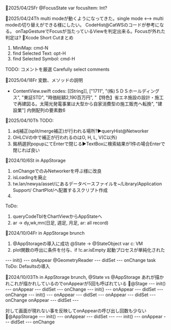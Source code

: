 📅2025/04/25Fr
@FocusState var focusItem: Int?

📅2025/04/24Th
multi modeが動くようになってきた。single mode <--> multi modeの切り替えができる様にしたい。
CodeHist@CatWSのコードが参考になる。
onTapGestureでFocusが当たっているViewを判定出来る。Focusが外れた判定は?
🔹Xcode Short Cutまとめ
1. MiniMap: cmd-N
2. find Selected Text: opt-H
3. find Selected Symbol: cmd-H

TODO: コメントを厳選 Carefully select comments

📅2025/04/18Fr
変数、メソッドの説明
- ContentView.swift
  codes: [[String]], ["1711", "(株)ＳＤＳホールディングス", "東証STD", "時価総額2,190百万円", "【特色】省エネ施設の設計・施工で再建図る。太陽光発電事業は大型から自家消費型の施工販売へ転換", "建設業"]
  内側配列の要素数6
  
  
📅2025/04/10Th
TODO:
1. adj補正(split/merge補正)が行われる場所?▶️queryHist@Networker
2. OHLCVの中で補正が行われるのはO, H, L, V(C以外)
3. 銘柄選択popupにてEnterで閉じる▶️TextBoxに検索結果が1件の場合Enterで閉じれば良い

📅2024/10/6St
in AppStorage
1. onChangeでのみNetworkerを呼ぶ様に改良
2. isLoadingを廃止
3. tw.lan/newya/asset/にあるデータベースファイルを~/Library/Application Support/
ChartPlot/へ配置するスクリプト作成
4. 
ToDo:
1. queryCodeTblをChartViewからAppStateへ
2. ar -> dy,wk,mn(日足, 週足, 月足, ar: all record)

📅2024/10/04Fr
in AppStorage brunch
1. @AppStorageの導入に成功
@State -> @StateObject var c: VM
2. plot関数の呼出に条件を付与、if !c.ar.isEmpty
起動プロセスが単純化された

--- init() ---
onAppear @GeometryReader
--- didSet ---
onChange
task
ToDo: Defaultsの導入

📅2024/10/03Th
in AppStorage brunch, @State vs @AppStorage
あれが描かれこれが描かれしているのでonAppearが5回も呼ばれている
🔹@Stage
--- init() ---
onAppear
--- didSet ---
onChange
--- init() ---
onAppear
--- didSet ---
onChange
--- init() ---
onAppear
--- didSet ---
onAppear
--- didSet ---
onChange
onAppear
--- didSet ---

対して画面が現れない事を反映してonAppearの呼び出し回数も少ない
🔹@AppStorage
--- init() ---
onAppear
--- didSet ---
--- init() ---
onAppear
--- didSet ---
onChange
